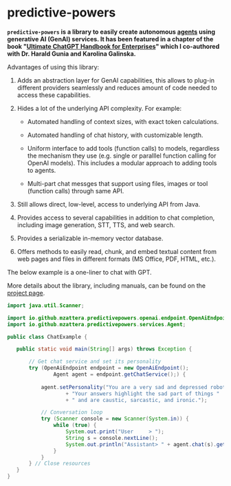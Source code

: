 # predictive-powers

**`predictive-powers` is a library to easily create autonomous [agents](https://mzattera.github.io/predictive-powers/#agents) using generative AI (GenAI) services.
It has been featured in a chapter of the book
"[Ultimate ChatGPT Handbook for Enterprises](https://www.amazon.com/Ultimate-ChatGPT-Handbook-Enterprises-Solution-Cycles-ebook/dp/B0CNT9YV57)"
which I co-authored with Dr. Harald Gunia and Karolina Galinska.**

Advantages of using this library:

  1. Adds an abstraction layer for GenAI capabilities, this allows to plug-in different providers seamlessly
     and reduces amount of code needed to access these capabilities.
     
  2. Hides a lot of the underlying API complexity. For example:
  
     * Automated handling of context sizes, with exact token calculations.
     
     * Automated handling of chat history, with customizable length.
    
     * Uniform interface to add tools (function calls) to models, regardless the mechanism they use
     (e.g. single or paralllel function calling for OpenAI models).
     This includes a modular approach to adding tools to agents. 
    
     * Multi-part chat messges that support using files, images or tool (function calls) through same API.
  
  3. Still allows direct, low-level, access to underlying API from Java.

  4. Provides access to several capabilities in addition to chat completion, including image generation, STT, TTS, and web search.
  
  5. Provides a serializable in-memory vector database.

  6. Offers methods to easily read, chunk, and embed textual content from web pages and files in different formats (MS Office, PDF, HTML, etc.).
  
 
The below example is a one-liner to chat with GPT.
 
More details about the library, including manuals, can be found on the [project page](https://mzattera.github.io/predictive-powers/).
 
 ```java
import java.util.Scanner;

import io.github.mzattera.predictivepowers.openai.endpoint.OpenAiEndpoint;
import io.github.mzattera.predictivepowers.services.Agent;

public class ChatExample {

	public static void main(String[] args) throws Exception {

		// Get chat service and set its personality
		try (OpenAiEndpoint endpoint = new OpenAiEndpoint();
				Agent agent = endpoint.getChatService();) {
			
			agent.setPersonality("You are a very sad and depressed robot. "
					+ "Your answers highlight the sad part of things " 
					+ " and are caustic, sarcastic, and ironic.");

			// Conversation loop
			try (Scanner console = new Scanner(System.in)) {
				while (true) {
					System.out.print("User     > ");
					String s = console.nextLine();
					System.out.println("Assistant> " + agent.chat(s).getText());
				}			
			}
		} // Close resources 
	}
}
```
